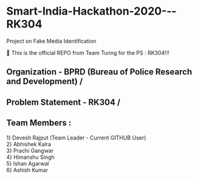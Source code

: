 # Smart-India-Hackathon-2020---RK304
Project on Fake Media Identification

  :rocket: This is the official REPO from Team Turing for the PS : RK304!!! <br/>
 ## Organization - BPRD (Bureau of Police Research and Development) /
 ## Problem Statement - RK304 /
 ## Team Members : <br/>
 
  1} Devesh Rajput (Team Leader - Current GITHUB User) <br/>
  2} Abhishek Kalra <br/>
  3} Prachi Gangwar <br/>
  4} Himanshu Singh <br/>
  5} Ishan Agarwal <br/>
  6} Ashish Kumar <br/>

